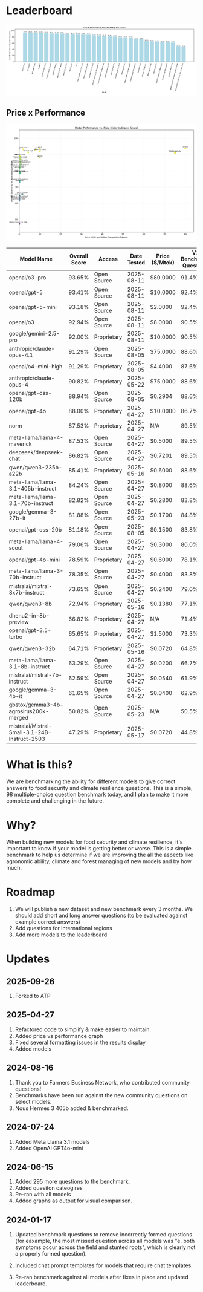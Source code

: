 # Leaderboard


![Overall Scores for All Models](./benchmark_results/all_models_overall_score.png)

## Price x Performance
![Overall Scores for All Models](./benchmark_results/performance_vs_price_score_color.png)



| Model Name                                    | Overall Score | Access      | Date Tested | Price ($/Mtok) | V1 Benchmark Questions | Community Questions Fbn | Crop Management | Nutrient Management | Pest Management | Soil And Water |
|----------------------------------------------|---------------|------------|-------------|----------------|------------------------|-------------------------|-----------------|---------------------|-----------------|----------------|
| openai/o3-pro                                 |         93.65% | Open Source | 2025-08-11  |    $80.0000    |                  91.4% |                   92.0% |           94.1% |               94.1% |           91.9% |          97.5% | (398/425)
| openai/gpt-5                                  |         93.41% | Open Source | 2025-08-11  |    $10.0000    |                  92.4% |                   92.0% |           95.6% |               94.1% |           91.9% |          93.8% | (397/425)
| openai/gpt-5-mini                             |         93.18% | Open Source | 2025-08-11  |    $2.0000     |                  92.4% |                   72.0% |           95.6% |               94.1% |           95.2% |          96.2% | (396/425)
| openai/o3                                     |         92.94% | Open Source | 2025-08-11  |    $8.0000     |                  90.5% |                   88.0% |           94.1% |               94.1% |           91.9% |          96.2% | (395/425)
| google/gemini-2.5-pro                         |         92.00% | Proprietary | 2025-08-11  |    $10.0000    |                  90.5% |                   80.0% |           97.1% |               89.4% |           95.2% |          93.8% | (391/425)
| anthropic/claude-opus-4.1                     |         91.29% | Open Source | 2025-08-05  |    $75.0000    |                  88.6% |                   88.0% |           92.7% |               92.9% |           88.7% |          95.0% | (388/425)
| openai/o4-mini-high                           |         91.29% | Proprietary | 2025-08-05  |    $4.4000     |                  87.6% |                   80.0% |           94.1% |               95.3% |           88.7% |          95.0% | (388/425)
| anthropic/claude-opus-4                       |         90.82% | Proprietary | 2025-05-22  |    $75.0000    |                  88.6% |                   92.0% |           91.2% |               91.8% |           87.1% |          95.0% | (386/425)
| openai/gpt-oss-120b                           |         88.94% | Open Source | 2025-08-05  |    $0.2904     |                  88.6% |                   84.0% |           89.7% |               89.4% |           87.1% |          91.2% | (378/425)
| openai/gpt-4o                                 |         88.00% | Proprietary | 2025-04-27  |    $10.0000    |                  86.7% |                   80.0% |           88.2% |               87.1% |           88.7% |          92.5% | (374/425)
| norm                                          |         87.53% | Proprietary | 2025-04-27  |      N/A       |                  89.5% |                   76.0% |           89.7% |               85.9% |           87.1% |          88.8% | (372/425)
| meta-llama/llama-4-maverick                   |         87.53% | Open Source | 2025-04-27  |    $0.5000     |                  89.5% |                   84.0% |           88.2% |               84.7% |           88.7% |          87.5% | (372/425)
| deepseek/deepseek-chat                        |         86.82% | Open Source | 2025-04-27  |    $0.7201     |                  89.5% |                   72.0% |           83.8% |               89.4% |           88.7% |          86.2% | (369/425)
| qwen/qwen3-235b-a22b                          |         85.41% | Proprietary | 2025-05-16  |    $0.6000     |                  88.6% |                   68.0% |           88.2% |               83.5% |           85.5% |          86.2% | (363/425)
| meta-llama/llama-3.1-405b-instruct            |         84.24% | Open Source | 2025-04-27  |    $0.8000     |                  88.6% |                   68.0% |           88.2% |               85.9% |           83.9% |          78.8% | (358/425)
| meta-llama/llama-3.1-70b-instruct             |         82.82% | Open Source | 2025-04-27  |    $0.2800     |                  83.8% |                   72.0% |           89.7% |               81.2% |           87.1% |          77.5% | (352/425)
| google/gemma-3-27b-it                         |         81.88% | Open Source | 2025-05-23  |    $0.1700     |                  84.8% |                   60.0% |           80.9% |               80.0% |           83.9% |          86.2% | (348/425)
| openai/gpt-oss-20b                            |         81.18% | Open Source | 2025-08-05  |    $0.1500     |                  83.8% |                   52.0% |           83.8% |               83.5% |           80.7% |          82.5% | (345/425)
| meta-llama/llama-4-scout                      |         79.06% | Open Source | 2025-04-27  |    $0.3000     |                  80.0% |                   60.0% |           79.4% |               78.8% |           82.3% |          81.2% | (336/425)
| openai/gpt-4o-mini                            |         78.59% | Proprietary | 2025-04-27  |    $0.6000     |                  78.1% |                   72.0% |           82.3% |               74.1% |           75.8% |          85.0% | (334/425)
| meta-llama/llama-3-70b-instruct               |         78.35% | Open Source | 2025-04-27  |    $0.4000     |                  83.8% |                   52.0% |           80.9% |               77.7% |           80.7% |          76.2% | (333/425)
| mistralai/mixtral-8x7b-instruct               |         73.65% | Open Source | 2025-04-27  |    $0.2400     |                  79.0% |                   48.0% |           76.5% |               68.2% |           77.4% |          75.0% | (313/425)
| qwen/qwen3-8b                                 |         72.94% | Proprietary | 2025-05-16  |    $0.1380     |                  77.1% |                   52.0% |           69.1% |               67.1% |           72.6% |          83.8% | (310/425)
| dhenu2-in-8b-preview                          |         66.82% | Proprietary | 2025-04-27  |      N/A       |                  71.4% |                   52.0% |           64.7% |               61.2% |           71.0% |          70.0% | (284/425)
| openai/gpt-3.5-turbo                          |         65.65% | Proprietary | 2025-04-27  |    $1.5000     |                  73.3% |                   32.0% |           67.7% |               62.4% |           69.3% |          65.0% | (279/425)
| qwen/qwen3-32b                                |         64.71% | Proprietary | 2025-05-16  |    $0.0720     |                  64.8% |                   56.0% |           61.8% |               65.9% |           72.6% |          62.5% | (275/425)
| meta-llama/llama-3.1-8b-instruct              |         63.29% | Open Source | 2025-04-27  |    $0.0200     |                  66.7% |                   68.0% |           67.7% |               48.2% |           64.5% |          68.8% | (269/425)
| mistralai/mistral-7b-instruct                 |         62.59% | Open Source | 2025-04-27  |    $0.0540     |                  61.9% |                   36.0% |           75.0% |               52.9% |           69.3% |          66.2% | (266/425)
| google/gemma-3-4b-it                          |         61.65% | Open Source | 2025-04-27  |    $0.0400     |                  62.9% |                   48.0% |           67.7% |               54.1% |           69.3% |          61.2% | (262/425)
| gbstox/gemma3-4b-agrosirus200k-merged         |         50.82% | Open Source | 2025-05-23  |      N/A       |                  50.5% |                   40.0% |           54.4% |               45.9% |           53.2% |          55.0% | (216/425)
| mistralai/Mistral-Small-3.1-24B-Instruct-2503 |         47.29% | Proprietary | 2025-05-17  |    $0.0720     |                  44.8% |                   32.0% |           51.5% |               45.9% |           50.0% |          51.2% | (201/425)



# What is this?
We are benchmarking the ability for different models to give correct answers to food security and climate resilience questions. This is a simple, 98 multiple-choice question benchmark today, and I plan to make it more complete and challenging in the future.

# Why?
When building new models for food security and climate resilience, it's important to know if your model is getting better or worse. This is a simple benchmark to help us determine if we are improving the all the aspects like agronomic ability, climate and forest managing of new models and by how much.

# Roadmap
1. We will publish a new dataset and new benchmark every 3 months. We should add short and long answer questions (to be evaluated against example correct answers)
2. Add questions for international regions
3. Add more models to the leaderboard


# Updates

## 2025-09-26
1. Forked to ATP

## 2025-04-27
1. Refactored code to simplify & make easier to maintain.
2. Added price vs performance graph
3. Fixed several formatting issues in the results display
4. Added models

## 2024-08-16
1. Thank you to Farmers Business Network, who contributed community questions!
2. Benchmarks have been run against the new community questions on select models.
3. Nous Hermes 3 405b added & benchmarked.

## 2024-07-24
1. Added Meta Llama 3.1 models
2. Added OpenAI GPT4o-mini

## 2024-06-15
1. Added 295 more questions to the benchmark.
2. Added quesiton cateogires
3. Re-ran with all models
4. Added graphs as output for visual comparison. 


## 2024-01-17
1. Updated benchmark questions to remove incorrectly formed questions (for eaxample, the most missed question across all models was "e. both symptoms occur across the field and stunted roots", which is clearly not a properly formed question). 

2. Included chat prompt templates for models that require chat templates. 

3. Re-ran benchmark against all models after fixes in place and updated leaderboard.



